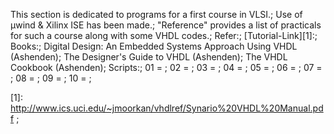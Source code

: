 This section is dedicated to programs for a first course in VLSI.;
Use of µwind & Xilinx ISE has been made.;
 "Reference" provides a list of practicals for such a course along with some VHDL codes.;
Refer:;
 [Tutorial-Link][1]:;
 Books:;
  Digital Design: An Embedded Systems Approach Using VHDL (Ashenden);
  The Designer's Guide to VHDL (Ashenden);
  The VHDL Cookbook (Ashenden);
Scripts:;
	01 = ;
	02 = ;
	03 = ;
	04 = ;
	05 = ;
	06 = ;
	07 = ;
	08 = ;
	09 = ;
	10 = ;

[1]: http://www.ics.uci.edu/~jmoorkan/vhdlref/Synario%20VHDL%20Manual.pdf ;
